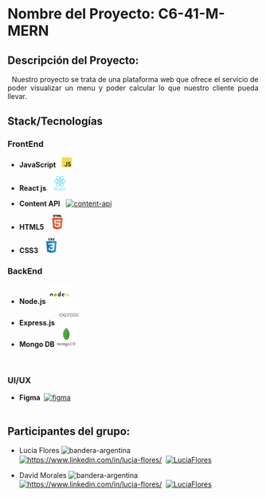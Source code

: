 # Nombre del Proyecto: **C6-41-M-MERN**

## **Descripción del Proyecto:**
<p align="justify">&nbsp;&nbsp;Nuestro proyecto se trata de una plataforma web que ofrece el servicio de poder visualizar un menu y poder calcular lo que nuestro cliente pueda llevar.</p>

## **Stack/Tecnologías**

### **FrontEnd**
* **JavaScript** &nbsp; <a href="https://developer.mozilla.org/en-US/docs/Web/JavaScript" rel="nofollow"> <img src="https://raw.githubusercontent.com/devicons/devicon/master/icons/javascript/javascript-original.svg" alt="javascript" width="20" height="20" style="max-width: 100%;"> </a>
* **React js** &nbsp; <a href="https://reactjs.org/" rel="nofollow"> <img src="https://raw.githubusercontent.com/devicons/devicon/master/icons/react/react-original-wordmark.svg" alt="reactjs" width="30" height="30" style="max-width: 100%;"> </a>

* **Content API** &nbsp; <a href="https://developers.google.com/shopping-content/guides/quickstart" rel="nofollow"> <img src="https://www.svgrepo.com/show/10073/api-page.svg" alt="content-api" width="30" height="30" style="max-width: 100%;"> </a>
* **HTML5** &nbsp; <a href="https://www.w3.org/html/" rel="nofollow"> <img src="https://raw.githubusercontent.com/devicons/devicon/master/icons/html5/html5-original-wordmark.svg" alt="html5" width="30" height="30" style="max-width: 100%;"> </a>
* **CSS3** &nbsp; <a href="https://www.w3schools.com/css/" rel="nofollow"> <img src="https://raw.githubusercontent.com/devicons/devicon/master/icons/css3/css3-original-wordmark.svg" alt="css3" width="30" height="30" style="max-width: 100%;"> </a>

### **BackEnd**
* **Node.js**&nbsp; <a href="https://nodejs.org" rel="nofollow"> <img src="https://raw.githubusercontent.com/devicons/devicon/master/icons/nodejs/nodejs-original-wordmark.svg" alt="nodejs" width="40" height="40" style="max-width: 100%;"> </a>
* **Express.js**&nbsp;  <a href="https://expressjs.com" rel="nofollow"> <img src="https://raw.githubusercontent.com/devicons/devicon/master/icons/express/express-original-wordmark.svg" alt="express" width="40" height="40" style="max-width: 100%;"> </a>
* **Mongo DB**  <a href="https://www.mongodb.com/" rel="nofollow"> <img src="https://raw.githubusercontent.com/devicons/devicon/master/icons/mongodb/mongodb-original-wordmark.svg" alt="mongodb" width="40" height="40" style="max-width: 100%;"> </a>
<br>

### **UI/UX**
* **Figma**&nbsp; <a href="https://www.figma.com/" rel="nofollow"> <img src="https://camo.githubusercontent.com/ed93c2b000a76ceaad1503e7eb9356591b885227e82a36a005b9d3498b303ba5/68747470733a2f2f7777772e766563746f726c6f676f2e7a6f6e652f6c6f676f732f6669676d612f6669676d612d69636f6e2e737667" alt="figma" width="20" height="20" data-canonical-src="https://www.vectorlogo.zone/logos/figma/figma-icon.svg" style="max-width: 100%;"> </a>
<br><br>


## **Participantes del grupo:**
* Lucia Flores <img alt='bandera-argentina' src='https://upload.wikimedia.org/wikipedia/commons/thumb/1/1a/Flag_of_Argentina.svg/800px-Flag_of_Argentina.svg.png?20120912082242' width="15" height="10" style="max-width: 100%;" /> <br>
<a href="https://www.linkedin.com/in/lucia-flores/" rel="nofollow"><img align="center" src="https://raw.githubusercontent.com/rahuldkjain/github-profile-readme-generator/master/src/images/icons/Social/linked-in-alt.svg" alt="https://www.linkedin.com/in/lucia-flores/" height="20" width="20" style="max-width: 100%;"></a>
&nbsp;<a href="https://github.com/lucflores" rel="nofollow"><img align="center" src="https://animejs.com/documentation/assets/img/icons/icon-github.svg" alt="LuciaFlores" height="30" width="30" style="max-width: 100%;"></a>

* David Morales <img alt='bandera-argentina' src='https://upload.wikimedia.org/wikipedia/commons/thumb/1/1a/Flag_of_Argentina.svg/800px-Flag_of_Argentina.svg.png?20120912082242' width="15" height="10" style="max-width: 100%;" /> <br>
<a href="https://www.linkedin.com/in/lucia-flores/" rel="nofollow"><img align="center" src="https://raw.githubusercontent.com/rahuldkjain/github-profile-readme-generator/master/src/images/icons/Social/linked-in-alt.svg" alt="https://www.linkedin.com/in/lucia-flores/" height="20" width="20" style="max-width: 100%;"></a>
&nbsp;<a href="https://github.com/lucflores" rel="nofollow"><img align="center" src="https://animejs.com/documentation/assets/img/icons/icon-github.svg" alt="LuciaFlores" height="30" width="30" style="max-width: 100%;"></a>



<br>
<br>



